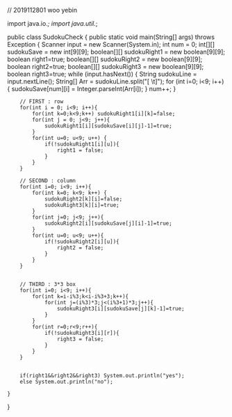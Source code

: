 // 2019112801 woo yebin

import java.io.*;
import java.util.*;

public class SudokuCheck {
	public static void main(String[] args) throws Exception {
		Scanner input = new Scanner(System.in);
		int num = 0;
		int[][] sudokuSave = new int[9][9];
		boolean[][] sudokuRight1 = new boolean[9][9];
		boolean right1=true;
		boolean[][] sudokuRight2 = new boolean[9][9];
		boolean right2=true;
		boolean[][] sudokuRight3 = new boolean[9][9];
		boolean right3=true;
		while (input.hasNext()) {
			String sudokuLine = input.nextLine();
			String[] Arr = sudokuLine.split("[ \t]");
			for (int i=0; i<9; i++){
				sudokuSave[num][i] = Integer.parseInt(Arr[i]);
			}
			num++;
		}
		
		// FIRST : row
		for(int i = 0; i<9; i++){
			for(int k=0;k<9;k++) sudokuRight1[i][k]=false;
			for(int j = 0; j<9; j++){
				sudokuRight1[i][sudokuSave[i][j]-1]=true;
			}
			for(int u=0; u<9; u++) {
				if(!sudokuRight1[i][u]){
					right1 = false;
				}
			}
		}
		
		// SECOND : column
		for(int i=0; i<9; i++){
			for(int k=0; k<9; k++) {
				sudokuRight2[k][i]=false;
				sudokuRight3[k][i]=true;
			}
			for(int j=0; j<9; j++){
				sudokuRight2[i][sudokuSave[j][i]-1]=true;
			}
			for(int u=0; u<9; u++){
				if(!sudokuRight2[i][u]){
					right2 = false;
				}
			}
		}
		
		
		// THIRD : 3*3 box
		for(int i=0; i<9; i++){
			for(int k=i-i%3;k<i-i%3+3;k++){
				for(int j=(i%3)*3;j<(i%3+1)*3;j++){
					sudokuRight3[i][sudokuSave[j][k]-1]=true;
				}
			}
			for(int r=0;r<9;r++){
				if(!sudokuRight3[i][r]){
					right3 = false;
				}
			}
		}
		
		
		if(right1&&right2&&right3) System.out.println("yes");
		else System.out.println("no");
		
	}
}
